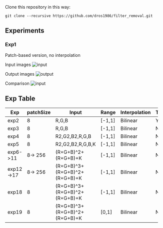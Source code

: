 Clone this repository in this way:

```git
git clone --recursive https://github.com/dros1986/filter_removal.git
```

## Experiments
### Exp1
Patch-based version, no interpolation

Input images
![input](https://github.com/dros1986/filter_removal/blob/master/images/input.png)

Output images
![output](https://github.com/dros1986/filter_removal/blob/master/images/output.png)

Comparison
![input](https://github.com/dros1986/filter_removal/blob/master/images/comparison.gif)

## Exp Table
| Exp       | patchSize | Input | Range | Interpolation | TanH |
| --------- | --------- | ----- | ----- | ------------- | ---- |
| exp2      | 8       | R,G,B                         | [-1,1] | Bilinear | Y |
| exp3      | 8       | R,G,B                         | [-1,1] | Bilinear | N |
| exp4      | 8       | R2,G2,B2,R,G,B                | [-1,1] | Bilinear | N |
| exp5      | 8       | R2,G2,B2,R,G,B,K              | [-1,1] | Bilinear | N |
| exp6->11  | 8-> 256 | (R+G+B)^2+(R+G+B)+K           | [-1,1] | Bilinear | N |
| exp12->17 | 8-> 256 | (R+G+B)^3+(R+G+B)^2+(R+G+B)+K | [-1,1] | Bilinear | N |
| exp18     | 8       | (R+G+B)^3+(R+G+B)^2+(R+G+B)+K | [-1,1] | Bilinear | N |
| exp19     | 8       | (R+G+B)^3+(R+G+B)^2+(R+G+B)+K | [0,1] | Bilinear | N |
